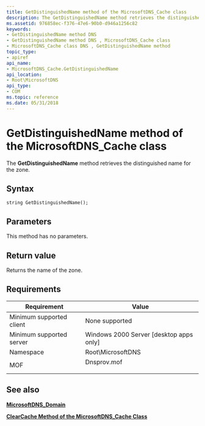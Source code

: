 ```yaml
---
title: GetDistinguishedName method of the MicrosoftDNS_Cache class
description: The GetDistinguishedName method retrieves the distinguished name for the zone.
ms.assetid: 976858ec-f376-47e6-90b0-d946a1256c82
keywords:
- GetDistinguishedName method DNS
- GetDistinguishedName method DNS , MicrosoftDNS_Cache class
- MicrosoftDNS_Cache class DNS , GetDistinguishedName method
topic_type:
- apiref
api_name:
- MicrosoftDNS_Cache.GetDistinguishedName
api_location:
- Root\MicrosoftDNS
api_type:
- COM
ms.topic: reference
ms.date: 05/31/2018
---
```


# GetDistinguishedName method of the MicrosoftDNS\_Cache class

The **GetDistinguishedName** method retrieves the distinguished name for the zone.

## Syntax


```mof
string GetDistinguishedName();
```



## Parameters

This method has no parameters.

## Return value

Returns the name of the zone.

## Requirements



| Requirement | Value |
|-------------------------------------|----------------------------------------------------------------------------------------|
| Minimum supported client<br/> | None supported<br/>                                                              |
| Minimum supported server<br/> | Windows 2000 Server \[desktop apps only\]<br/>                                   |
| Namespace<br/>                | Root\\MicrosoftDNS<br/>                                                          |
| MOF<br/>                      | <dl> <dt>Dnsprov.mof</dt> </dl> |



## See also

<dl> <dt>

[**MicrosoftDNS\_Domain**](microsoftdns-domain.md)
</dt> <dt>

[**ClearCache Method of the MicrosoftDNS\_Cache Class**](microsoftdns-cache-clearcache.md)
</dt> </dl>

 

 





